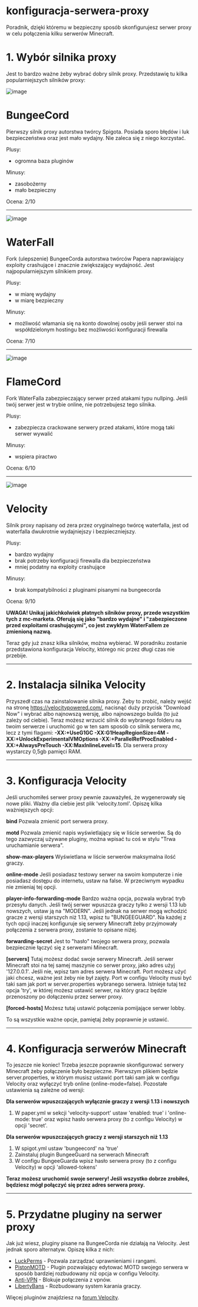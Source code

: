 # konfiguracja-serwera-proxy
Poradnik, dzięki któremu w bezpieczny sposób skonfigurujesz serwer proxy w celu połączenia kilku serwerów Minecraft.

# 1. Wybór silnika proxy
Jest to bardzo ważne żeby wybrać dobry silnik proxy. Przedstawię tu kilka popularniejszych silników proxy:

![image](https://user-images.githubusercontent.com/84963597/125640159-15744a41-b13d-4154-8da9-fd06e2952d8e.png)
# BungeeCord
Pierwszy silnik proxy autorstwa twórcy Spigota. Posiada sporo błędów i luk bezpieczeństwa oraz jest mało wydajny. Nie zaleca się z niego korzystać.

Plusy:
- ogromna baza pluginów

Minusy:
- zasobożerny
- mało bezpieczny

Ocena: 2/10

------------------------------------------------------------------------------------------------------------

![image](https://user-images.githubusercontent.com/84963597/125652189-f7f2021f-1361-49ca-b8dc-1da09d404adb.png)
# WaterFall
Fork (ulepszenie) BungeeCorda autorstwa twórców Papera naprawiający exploity crashujące i znacznie zwiększający wydajność. Jest najpopularniejszym silnikiem proxy.

Plusy:
- w miarę wydajny
- w miarę bezpieczny

Minusy:
- możliwość włamania się na konto dowolnej osoby jeśli serwer stoi na współdzielonym hostingu bez możliwości konfiguracji firewalla

Ocena: 7/10

------------------------------------------------------------------------------------------------------------

![image](https://user-images.githubusercontent.com/84963597/125655554-323699ff-a36a-40a3-9bd1-bb8953e431f4.png)
# FlameCord
Fork WaterFalla zabezpieczający serwer przed atakami typu nullping. Jeśli twój serwer jest w trybie online, nie potrzebujesz tego silnika.

Plusy:
- zabezpiecza crackowane serwery przed atakami, które mogą taki serwer wywalić

Minusy:
- wspiera piractwo

Ocena: 6/10

------------------------------------------------------------------------------------------------------------

![image](https://user-images.githubusercontent.com/84963597/125662115-d2ec1845-0670-4379-91d4-4ab02176a2e4.png)
# Velocity
Silnik proxy napisany od zera przez oryginalnego twórcę waterfalla, jest od waterfalla dwukrotnie wydajniejszy i bezpieczniejszy.

Plusy:
- bardzo wydajny
- brak potrzeby konfiguracji firewalla dla bezpieczeństwa
- mniej podatny na exploity crashujące

Minusy:
- brak kompatybilności z pluginami pisanymi na bungeecorda

Ocena: 9/10

**UWAGA! Unikaj jakichkolwiek płatnych silników proxy, przede wszystkim tych z mc-marketa. Oferują się jako "bardzo wydajne" i "zabezpieczone przed exploitami crashującymi", co jest zwykłym WaterFallem ze zmienioną nazwą.**

Teraz gdy już znasz kilka silników, można wybierać. W poradniku zostanie przedstawiona konfiguracja Velocity, którego nic przez długi czas nie przebije.

------------------------------------------------------------------------------------------------------------

# 2. Instalacja silnika Velocity
Przyszedł czas na zainstalowanie silnika proxy. Żeby to zrobić, należy wejść na stronę https://velocitypowered.com/, nacisnąć duży przycisk "Download Now" i wybrać albo najnowszą wersję, albo najnowszego builda (to już zależy od ciebie). Teraz możesz wrzucić silnik do wybranego folderu na twoim serwerze i uruchomić go w ten sam sposób co silnik serwera mc, lecz z tymi flagami: **-XX:+UseG1GC -XX:G1HeapRegionSize=4M -XX:+UnlockExperimentalVMOptions -XX:+ParallelRefProcEnabled -XX:+AlwaysPreTouch -XX:MaxInlineLevel=15**. Dla serwera proxy wystarczy 0,5gb pamięci RAM.

------------------------------------------------------------------------------------------------------------

# 3. Konfiguracja Velocity
Jeśli uruchomiłeś serwer proxy pewnie zauważyłeś, że wygenerowały się nowe pliki. Ważny dla ciebie jest plik 'velocity.toml'. Opiszę kilka ważniejszych opcji:

**bind**
Pozwala zmienić port serwera proxy.

**motd**
Pozwala zmienić napis wyświetlający się w liście serwerów. Są do tego zazwyczaj używane pluginy, można wpisać tu coś w stylu "Trwa uruchamianie serwera".

**show-max-players**
Wyświetlana w liście serwerów maksymalna ilość graczy.

**online-mode**
Jeśli posiadasz testowy serwer na swoim komputerze i nie posiadasz dostępu do internetu, ustaw na false. W przeciwnym wypadku nie zmieniaj tej opcji.

**player-info-forwarding-mode**
Bardzo ważna opcja, pozwala wybrać tryb przesyłu danych. Jeśli twój serwer wpuszcza graczy tylko z wersji 1.13 lub nowszych, ustaw ją na "MODERN". Jeśli jednak na serwer mogą wchodzić gracze z wersji starszych niż 1.13, wpisz tu "BUNGEEGUARD". Na każdej z tych opcji inaczej konfiguruje się serwery Minecraft żeby przyjmowały połączenia z serwera proxy, zostanie to opisane niżej.

**forwarding-secret**
Jest to "hasło" twojego serwera proxy, pozwala bezpiecznie łączyć się z serwerami Minecraft.

**[servers]**
Tutaj możesz dodać swoje serwery Minecraft. Jeśli serwer Minecraft stoi na tej samej maszynie co serwer proxy, jako adres użyj '127.0.0.1'. Jeśli nie, wpisz tam adres serwera Minecraft. Port możesz użyć jaki chcesz, ważne jest żeby nie był zajęty. Port w configu Velocity musi być taki sam jak port w server.properties wybranego serwera. Istnieje tutaj też opcja 'try', w której możesz ustawić serwer, na który gracz będzie przenoszony po dołączeniu przez serwer proxy.

**[forced-hosts]**
Możesz tutaj ustawić połączenia pomijające serwer lobby.

To są wszystkie ważne opcje, pamiętaj żeby poprawnie je ustawić.

------------------------------------------------------------------------------------------------------------

# 4. Konfiguracja serwerów Minecraft
To jeszcze nie koniec! Trzeba jeszcze poprawnie skonfigurować serwery Minecraft żeby połączenie było bezpieczne. Pierwszym plikiem będzie server.properties, w którym musisz ustawić port taki sam jak w configu Velocity oraz wyłączyć tryb online (online-mode=false). Pozostałe ustawienia są zależne od wersji:

**Dla serwerów wpuszczających wyłącznie graczy z wersji 1.13 i nowszych**
1. W paper.yml w sekcji 'velocity-support' ustaw 'enabled: true' i 'online-mode: true' oraz wpisz hasło serwera proxy (to z configu Velocity) w opcji 'secret'.

**Dla serwerów wpuszczających graczy z wersji starszych niż 1.13**
1. W spigot.yml ustaw 'bungeecord' na 'true'
2. Zainstaluj plugin BungeeGuard na serwerach Minecraft
3. W configu BungeeGuarda wpisz hasło serwera proxy (to z configu Velocity) w opcji 'allowed-tokens'


**Teraz możesz uruchomić swoje serwery! Jeśli wszystko dobrze zrobiłeś, będziesz mógł połączyć się przez adres serwera proxy.**

------------------------------------------------------------------------------------------------------------

# 5. Przydatne pluginy na serwer proxy
Jak już wiesz, pluginy pisane na BungeeCorda nie działają na Velocity. Jest jednak sporo alternatyw. Opiszę kilka z nich:
- [LuckPerms](https://luckperms.net/) - Pozwala zarządzać uprawnieniami i rangami.
- [PistonMOTD](https://forums.velocitypowered.com/t/pistonmotd-best-motd-plugin-multi-platform-support/537) - Plugin pozwalający edytować MOTD swojego serwera w sposób bardziej rozbudowany niż opcja w configu Velocity.
- [Anti-VPN](https://forums.velocitypowered.com/t/anti-vpn-get-the-best-save-money-on-overpriced-plugins-and-block-vpn-users/207) - Blokuje połączenia z vpnów.
- [LibertyBans](https://www.spigotmc.org/resources/libertybans.81063/) - Rozbudowany system karania graczy.

Więcej pluginów znajdziesz na [forum Velocity](https://forums.velocitypowered.com/c/plugins/5).
